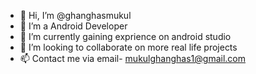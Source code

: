 - 👋 Hi, I’m @ghanghasmukul
- 👀 I’m a Android Developer
- 🌱 I’m currently gaining exprience on android studio 
- 💞️ I’m looking to collaborate on more real life projects
- 📫 Contact me via email- mukulghanghas1@gmail.com

<!---
ghanghasmukul/ghanghasmukul is a ✨ special ✨ repository because its `README.md` (this file) appears on your GitHub profile.
You can click the Preview link to take a look at your changes.
--->

